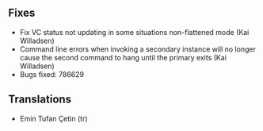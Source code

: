 
<!--
2017-09-10 meld 3.18.0
======================
-->

Fixes
-----

* Fix VC status not updating in some situations non-flattened mode (Kai
  Willadsen)
* Command line errors when invoking a secondary instance will no longer
  cause the second command to hang until the primary exits (Kai Willadsen)
* Bugs fixed: 786629

Translations
------------

* Emin Tufan Çetin (tr)
